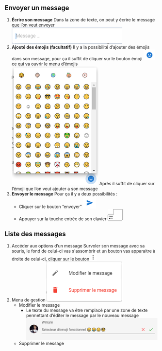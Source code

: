## Envoyer un message

1. **Écrire son message**
Dans la zone de texte, on peut y écrire le message que l’on veut envoyer
![](images/image36.png)
2. **Ajouté des émojis (facultatif)**
Il y a la possibilité d’ajouter des émojis dans son message, pour ça il suffit de cliquer sur le bouton émoji ![](images/image25.png) ce qui va ouvrir le menu d’émojis
![](images/image29.png)
Après il suffit de cliquer sur l’émoji que l’on veut ajouter a son message
3. **Envoyer le message**
Pour ça il y a deux possibilités :
    - Cliquer sur le bouton “envoyer” ![](images/image32.png)
    - Appuyer sur la touche entrée de son clavier ![](images/image1.png)

## Liste des messages
1. Accéder aux options d’un message
Survoler son message avec sa souris, le fond de celui-ci vas s'assombrir et un bouton vas apparaitre à droite de celui-ci, cliquer sur le bouton ![](images/image27.png)
2. Menu de gestion
![](images/image9.png)
    - Modifier le message
        - Le texte du message va être remplacé par une zone de texte permettant d’éditer le message par le nouveau message
        ![](images/image8.png)
    - Supprimer le message